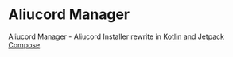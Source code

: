 # Aliucord Manager
Aliucord Manager - Aliucord Installer rewrite in [Kotlin](https://kotlinlang.org) and [Jetpack Compose](https://developer.android.com/jetpack/compose).


